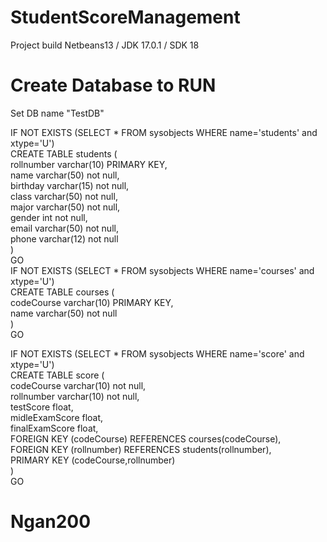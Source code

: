 # StudentScoreManagement
Project build Netbeans13 / JDK 17.0.1 / SDK 18 
# Create Database to RUN
Set DB name "TestDB"  
  
IF NOT EXISTS (SELECT * FROM sysobjects WHERE name='students' and xtype='U')   
    CREATE TABLE students (  
		rollnumber varchar(10) PRIMARY KEY,  
    name varchar(50) not null,  
		birthday varchar(15) not null,  
		class varchar(50) not null,  
		major varchar(50) not null,  
		gender int not null,  
		email varchar(50) not null,  
		phone varchar(12) not null  
    )  
GO  
IF NOT EXISTS (SELECT * FROM sysobjects WHERE name='courses' and xtype='U')  
    CREATE TABLE courses (  
		codeCourse varchar(10) PRIMARY KEY,  
		name varchar(50) not null  
    )  
GO  

IF NOT EXISTS (SELECT * FROM sysobjects WHERE name='score' and xtype='U')  
    CREATE TABLE score (  
		codeCourse varchar(10) not null,  
		rollnumber varchar(10) not null,  
		testScore float,  
		midleExamScore float,  
		finalExamScore float,  
		FOREIGN KEY (codeCourse) REFERENCES courses(codeCourse),  
		FOREIGN KEY (rollnumber) REFERENCES students(rollnumber),  
		PRIMARY KEY (codeCourse,rollnumber)  
    )  
GO  
# Ngan200
